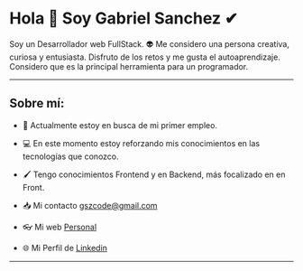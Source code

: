 # Hola 👋 Soy Gabriel Sanchez ✔

Soy un Desarrollador web FullStack. 👽 Me considero una persona creativa, curiosa y entusiasta. Disfruto de los retos y me gusta el autoaprendizaje. Considero que es la principal herramienta para un programador.

---

## Sobre mí:

- 📣 Actualmente estoy en busca de mi primer empleo.

- 💻 En este momento estoy reforzando mis conocimientos en las tecnologías que conozco.

- 🖌 Tengo conocimientos Frontend y en Backend, más focalizado en en Front. 

- 📥 Mi contacto gszcode@gmail.com

- 👓 Mi web [Personal](https://gszcode.github.io/portafolio "Portafolio")

- 🌐 Mi Perfil de [Linkedin](https://www.linkedin.com/in/gabriel-sanchez-0591a723a/ "Gabriel Sanchez - Linkedin")

---
